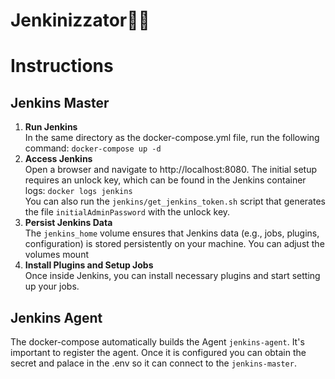 # Jenkinizzator️🤵🎩

# Instructions

## Jenkins Master
1. **Run Jenkins**<br>In the same directory as the docker-compose.yml file, run the following command:
   `docker-compose up -d`
2. **Access Jenkins**<br>Open a browser and navigate to http://localhost:8080. The initial setup requires an unlock key,
   which can be found in the Jenkins container logs: `docker logs jenkins`
   <br>You can also run the `jenkins/get_jenkins_token.sh` script that generates the file `initialAdminPassword` with the unlock key.
4. **Persist Jenkins Data**<br>The `jenkins_home` volume ensures that Jenkins data (e.g., jobs, plugins, configuration)
   is stored persistently on your machine. You can adjust the volumes mount
4. **Install Plugins and Setup Jobs**<br>Once inside Jenkins, you can install necessary plugins and start setting up
   your jobs.

## Jenkins Agent
The docker-compose automatically builds the Agent `jenkins-agent`.
It's important to register the agent. Once it is configured you can obtain the secret and palace in the .env
so it can connect to the `jenkins-master`.